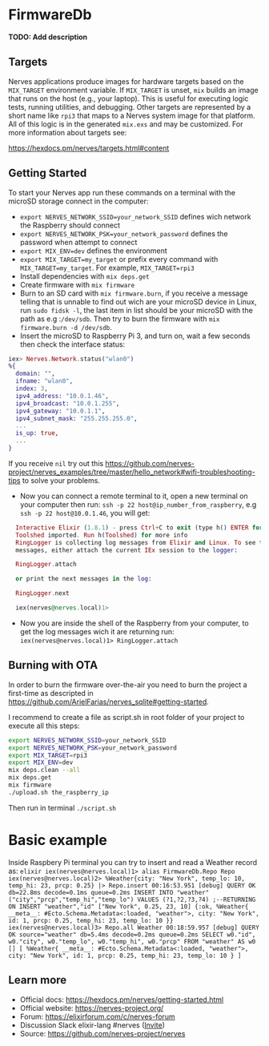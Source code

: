 # FirmwareDb

**TODO: Add description**

## Targets

Nerves applications produce images for hardware targets based on the
`MIX_TARGET` environment variable. If `MIX_TARGET` is unset, `mix` builds an
image that runs on the host (e.g., your laptop). This is useful for executing
logic tests, running utilities, and debugging. Other targets are represented by
a short name like `rpi3` that maps to a Nerves system image for that platform.
All of this logic is in the generated `mix.exs` and may be customized. For more
information about targets see:

https://hexdocs.pm/nerves/targets.html#content

## Getting Started

To start your Nerves app run these commands on a terminal with the microSD storage connect in the computer:
  * `export NERVES_NETWORK_SSID=your_network_SSID` defines wich network the Raspberry should connect
  * `export NERVES_NETWORK_PSK=your_network_password` defines the password when attempt to connect
  * `export MIX_ENV=dev` defines the environment
  * `export MIX_TARGET=my_target` or prefix every command with
    `MIX_TARGET=my_target`. For example, `MIX_TARGET=rpi3`
  * Install dependencies with `mix deps.get`
  * Create firmware with `mix firmware`
  * Burn to an SD card with `mix firmware.burn`, if you receive a message telling that is unnable to find out wich are your microSD device in Linux, run `sudo fidsk -l`, the last item in list should be your microSD with the path as e.g :`/dev/sdb`. Then try to burn the firmware with `mix firmware.burn -d /dev/sdb`.
  * Insert the microSD to Raspberry Pi 3, and turn on, wait a few seconds then check the interface status:
  ```elixir
  iex> Nerves.Network.status("wlan0")
  %{
    domain: "",
    ifname: "wlan0",
    index: 3,
    ipv4_address: "10.0.1.46",
    ipv4_broadcast: "10.0.1.255",
    ipv4_gateway: "10.0.1.1",
    ipv4_subnet_mask: "255.255.255.0",
    ...
    is_up: true,
    ...
  }
  ```
  If you receive `nil` try out this https://github.com/nerves-project/nerves_examples/tree/master/hello_network#wifi-troubleshooting-tips to solve your problems.
  * Now you can connect a remote terminal to it, open a new terminal on your computer then run: `ssh -p 22 host@ip_number_from_raspberry`, e.g `ssh -p 22 host@10.0.1.46`, you will get:
  ```elixir
    Interactive Elixir (1.8.1) - press Ctrl+C to exit (type h() ENTER for help)
    Toolshed imported. Run h(Toolshed) for more info
    RingLogger is collecting log messages from Elixir and Linux. To see the
    messages, either attach the current IEx session to the logger:

    RingLogger.attach

    or print the next messages in the log:

    RingLogger.next

    iex(nerves@nerves.local)1>
  ```
  * Now you are inside the shell of the Raspberry from your computer, to get the log messages wich it are returning run: `iex(nerves@nerves.local)1> RingLogger.attach`

## Burning with OTA

In order to burn the firmware over-the-air you need to burn the project a first-time as descripted in https://github.com/ArielFarias/nerves_sqlite#getting-started.

I recommend to create a file as script.sh in root folder of your project to execute all this steps:
  ```bash
  export NERVES_NETWORK_SSID=your_network_SSID
  export NERVES_NETWORK_PSK=your_network_password
  export MIX_TARGET=rpi3
  export MIX_ENV=dev
  mix deps.clean --all
  mix deps.get
  mix firmware
  ./upload.sh the_raspberry_ip
  ```
Then run in terminal `./script.sh`

# Basic example

  Inside Raspbery Pi terminal you can try to insert and read a Weather record as:
    ```elixir
    iex(nerves@nerves.local)1> alias FirmwareDb.Repo
    Repo
    iex(nerves@nerves.local)2> %Weather{city: "New York", temp_lo: 10, temp_hi: 23, prcp: 0.25} |> Repo.insert
    00:16:53.951 [debug] QUERY OK db=22.8ms decode=0.1ms queue=0.2ms
    INSERT INTO "weather" ("city","prcp","temp_hi","temp_lo") VALUES (?1,?2,?3,?4) ;--RETURNING ON INSERT "weather","id" ["New York", 0.25, 23, 10]
    {:ok,
    %Weather{
      __meta__: #Ecto.Schema.Metadata<:loaded, "weather">,
      city: "New York",
      id: 1,
      prcp: 0.25,
      temp_hi: 23,
      temp_lo: 10
    }}
    iex(nerves@nerves.local)3> Repo.all Weather
    00:18:59.957 [debug] QUERY OK source="weather" db=5.4ms decode=0.2ms queue=0.2ms
    SELECT w0."id", w0."city", w0."temp_lo", w0."temp_hi", w0."prcp" FROM "weather" AS w0 []
    [
      %Weather{
        __meta__: #Ecto.Schema.Metadata<:loaded, "weather">,
      city: "New York",
      id: 1,
      prcp: 0.25,
      temp_hi: 23,
      temp_lo: 10
      }
    ]
    ```

## Learn more

  * Official docs: https://hexdocs.pm/nerves/getting-started.html
  * Official website: https://nerves-project.org/
  * Forum: https://elixirforum.com/c/nerves-forum
  * Discussion Slack elixir-lang #nerves ([Invite](https://elixir-slackin.herokuapp.com/))
  * Source: https://github.com/nerves-project/nerves
